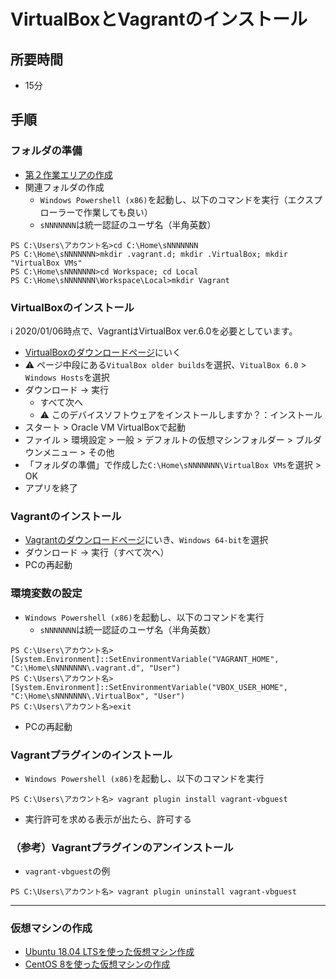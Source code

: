 # VirtualBoxとVagrantのインストール

## 所要時間

- 15分

## 手順

### フォルダの準備

- [第２作業エリアの作成](pc-workspace.md)
- 関連フォルダの作成
  - `Windows Powershell (x86)`を起動し、以下のコマンドを実行（エクスプローラーで作業しても良い）
  - `sNNNNNNN`は統一認証のユーザ名（半角英数）
```
PS C:\Users\アカウント名>cd C:\Home\sNNNNNNN
PS C:\Home\sNNNNNNN>mkdir .vagrant.d; mkdir .VirtualBox; mkdir "VirtualBox VMs"
PS C:\Home\sNNNNNNN>cd Workspace; cd Local
PS C:\Home\sNNNNNNN\Workspace\Local>mkdir Vagrant
```

### VirtualBoxのインストール

:information_source: 2020/01/06時点で、VagrantはVirtualBox ver.6.0を必要としています。

- [VirtualBoxのダウンロードページ](https://www.virtualbox.org/wiki/Downloads)にいく
- :warning: ページ中段にある`VitualBox older builds`を選択、`VitualBox 6.0` > `Windows Hosts`を選択
- ダウンロード → 実行
  - すべて次へ
  - :warning: このデバイスソフトウェアをインストールしますか？：インストール
- スタート > Oracle VM VirtualBoxで起動
- ファイル > 環境設定 > 一般 > デフォルトの仮想マシンフォルダー > ブルダウンメニュー > その他
- 「フォルダの準備」で作成した`C:\Home\sNNNNNNN\VirtualBox VMs`を選択 > OK
- アプリを終了

### Vagrantのインストール

- [Vagrantのダウンロードページ](https://www.vagrantup.com/downloads.html)にいき、`Windows 64-bit`を選択
- ダウンロード → 実行（すべて次へ）
- PCの再起動

### 環境変数の設定

- `Windows Powershell (x86)`を起動し、以下のコマンドを実行
  - `sNNNNNNN`は統一認証のユーザ名（半角英数）
```
PS C:\Users\アカウント名> [System.Environment]::SetEnvironmentVariable("VAGRANT_HOME", "C:\Home\sNNNNNNN\.vagrant.d", "User")
PS C:\Users\アカウント名> [System.Environment]::SetEnvironmentVariable("VBOX_USER_HOME", "C:\Home\sNNNNNNN\.VirtualBox", "User")
PS C:\Users\アカウント名>exit
```
- PCの再起動


### Vagrantプラグインのインストール

- `Windows Powershell (x86)`を起動し、以下のコマンドを実行
```
PS C:\Users\アカウント名> vagrant plugin install vagrant-vbguest
```
- 実行許可を求める表示が出たら、許可する

### （参考）Vagrantプラグインのアンインストール

- `vagrant-vbguest`の例

```
PS C:\Users\アカウント名> vagrant plugin uninstall vagrant-vbguest
```

---

### 仮想マシンの作成

- [Ubuntu 18.04 LTSを使った仮想マシン作成](vm-ubuntu1804.md)
- [CentOS 8を使った仮想マシンの作成](vm-centos8.md)
